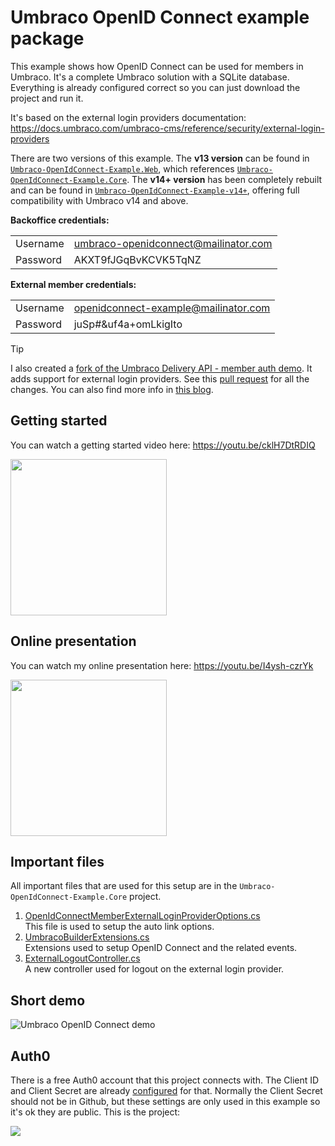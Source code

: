 # Umbraco OpenID Connect example package

This example shows how OpenID Connect can be used for members in Umbraco. It's a complete Umbraco solution with a SQLite database. Everything is already configured correct so you can just download the project and run it. 

It's based on the external login providers documentation:<br />
https://docs.umbraco.com/umbraco-cms/reference/security/external-login-providers

There are two versions of this example. The **v13 version** can be found in [`Umbraco-OpenIdConnect-Example.Web`](./Umbraco-OpenIdConnect-Example.Web), which references [`Umbraco-OpenIdConnect-Example.Core`](./Umbraco-OpenIdConnect-Example.Core). The **v14+ version** has been completely rebuilt and can be found in [`Umbraco-OpenIdConnect-Example-v14+`](./Umbraco-OpenIdConnect-Example-v14+), offering full compatibility with Umbraco v14 and above.


**Backoffice credentials:**

|          	|                                      	|
|----------	|--------------------------------------	|
| Username 	| umbraco-openidconnect@mailinator.com 	|
| Password 	| AKXT9fJGqBvKCVK5TqNZ                 	|

**External member credentials:**

|          	|                                      	|
|----------	|--------------------------------------	|
| Username 	| openidconnect-example@mailinator.com 	|
| Password 	| juSp#&uf4a+omLkigIto                 	|

> [!TIP]
> I also created a [fork of the Umbraco Delivery API - member auth demo](https://github.com/jbreuer/UmbracoDeliveryApiAuthDemo). It adds support for external login providers. See this [pull request](https://github.com/jbreuer/UmbracoDeliveryApiAuthDemo/pull/1) for all the changes. You can also find more info in [this blog](https://www.jeroenbreuer.nl/blog/umbraco-headless-member-auth-with-external-login-providers/).

## Getting started
You can watch a getting started video here: <a href="https://youtu.be/cklH7DtRDIQ" target="_blank">https://youtu.be/cklH7DtRDIQ</a>

<a href="https://youtu.be/cklH7DtRDIQ" target="_blank"><img src="./Getting-started.png" height="250"></a>

## Online presentation
You can watch my online presentation here: <a href="https://youtu.be/I4ysh-czrYk" target="_blank">https://youtu.be/I4ysh-czrYk</a>

<a href="https://youtu.be/I4ysh-czrYk" target="_blank"><img src="./Umbraco-Community-Day-External-login-providers.jpg" height="250"></a>

## Important files

All important files that are used for this setup are in the ```Umbraco-OpenIdConnect-Example.Core``` project.

1. <a href="./Umbraco-OpenIdConnect-Example.Core/Provider/OpenIdConnectMemberExternalLoginProviderOptions.cs" target="_blank">OpenIdConnectMemberExternalLoginProviderOptions.cs</a><br />
This file is used to setup the auto link options.
2. <a href="./Umbraco-OpenIdConnect-Example.Core/Extensions/UmbracoBuilderExtensions.cs" target="_blank">UmbracoBuilderExtensions.cs</a><br />
Extensions used to setup OpenID Connect and the related events.
3. <a href="./Umbraco-OpenIdConnect-Example.Core/Controllers/ExternalLogoutController.cs" target="_blank">ExternalLogoutController.cs</a><br />
A new controller used for logout on the external login provider.

## Short demo
![Umbraco OpenID Connect demo](./Umbraco-OpenID-Connect-demo.gif)

## Auth0
There is a free Auth0 account that this project connects with. The Client ID and Client Secret are already <a href="./Umbraco-OpenIdConnect-Example.Web/appsettings.json#L30" target="_blank">configured</a> for that. Normally the Client Secret should not be in Github, but these settings are only used in this example so it's ok they are public. This is the project:

<img src="./auth0.png">